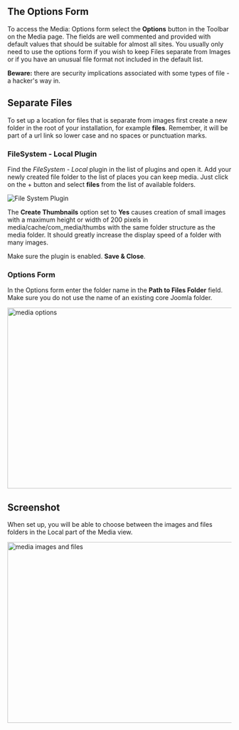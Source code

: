 <!-- Filename: J4.x:Media:_Options / Display title: Media: Options -->

## The Options Form

To access the Media: Options form select the **Options** button in the
Toolbar on the Media page. The fields are well commented and provided
with default values that should be suitable for almost all sites. You
usually only need to use the options form if you wish to keep Files
separate from Images or if you have an unusual file format not included
in the default list.

**Beware:** there are security implications associated with some types
of file - a hacker's way in.

## Separate Files

To set up a location for files that is separate from images first create
a new folder in the root of your installation, for example **files**.
Remember, it will be part of a url link so lower case and no spaces or
punctuation marks.

### FileSystem - Local Plugin

Find the *FileSystem - Local* plugin in the list of plugins and open it. Add
your newly created file folder to the list of places you can keep media.
Just click on the + button and select **files** from the list of available
folders.

![File System Plugin](../../../en/images/media/media-filesystem-local-plugin.png "File System Plugin")

The **Create Thumbnails** option set to **Yes** causes creation of small images
with a maximum height or width of 200 pixels in media/cache/com_media/thumbs
with the same folder structure as the media folder. It should greatly increase
the display speed of a folder with many images.

Make sure the plugin is enabled. **Save & Close**.

### Options Form

In the Options form enter the folder name in the **Path to Files
Folder** field. Make sure you do not use the name of an existing core
Joomla folder.

<img src="https://docs.joomla.org/images/9/98/J4.x-media-options-en.png"
class="thumbborder" decoding="async" data-file-width="800"
data-file-height="406" width="800" height="406"
alt="media options" />

## Screenshot

When set up, you will be able to choose between the images and files
folders in the Local part of the Media view.

<img
src="https://docs.joomla.org/images/0/08/J4.x-media-images-files-en.png"
class="thumbborder" decoding="async" data-file-width="800"
data-file-height="406" width="800" height="406"
alt="media images and files" />
